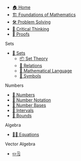 - [🏠 Home](README.md)
- [🏗 Foundations of Mathematics](Foundations_Mathematics.md)
- [🛠️ Problem Solving](ProblemSolving.md)
- [💭 Critical Thinking](CriticalThinking.md)
- [🫆 Proofs](Proofs.md)
  
Sets
- [🎁 Sets](Sets/Sets.md)
  - [📦 Set Theory](Sets/SetTheory.md)
  - [📮 Relations](Sets/Relations.md)
  - [💬 Mathematical Language](Sets/MathLang.md)
  - [🔣 Symbols](Sets/Symbols.md)
    
Numbers
- [🍏 Numbers](Numbers/Numbers.md)
- [🍎 Number Notation](Numbers/Notation.md)
- [🍐 Number Bases](Numbers/Bases.md)
- [🍊 Intervals](Numbers/Intervals.md)
- [🍋 Bounds](Numbers/Bounds.md)
  
Algebra
- [🥚🐣 Equations](Algebra/Equations.md)
  
Vector Algebra
- [✏️🗒️](Exercise/Vector_Spaces.md)
